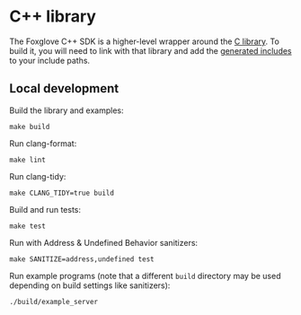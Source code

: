 # C++ library

The Foxglove C++ SDK is a higher-level wrapper around the [C library](../c). To build it, you will need to link with that library and add the [generated includes](../c/include) to your include paths.

## Local development

Build the library and examples:

```
make build
```

Run clang-format:

```
make lint
```

Run clang-tidy:

```
make CLANG_TIDY=true build
```

Build and run tests:

```
make test
```

Run with Address & Undefined Behavior sanitizers:

```
make SANITIZE=address,undefined test
```

Run example programs (note that a different `build` directory may be used depending on build settings like sanitizers):

```
./build/example_server
```
